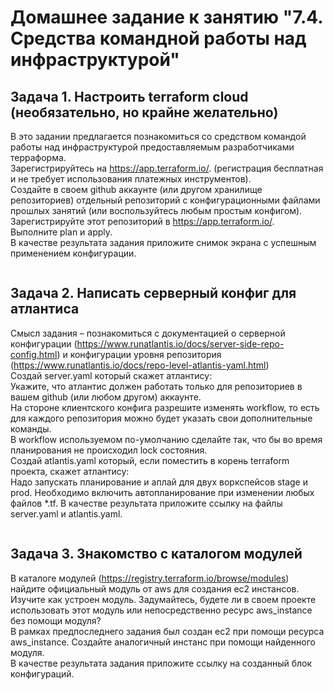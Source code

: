 # Домашнее задание к занятию "7.4. Средства командной работы над инфраструктурой"  

## Задача 1. Настроить terraform cloud (необязательно, но крайне желательно)

В это задании предлагается познакомиться со средством командой работы над инфраструктурой предоставляемым разработчиками терраформа.  
Зарегистрируйтесь на https://app.terraform.io/. (регистрация бесплатная и не требует использования платежных инструментов).  
Создайте в своем github аккаунте (или другом хранилище репозиториев) отдельный репозиторий с конфигурационными файлами   
прошлых занятий (или воспользуйтесь любым простым конфигом).
Зарегистрируйте этот репозиторий в https://app.terraform.io/.  
Выполните plan и apply.  
В качестве результата задания приложите снимок экрана с успешным применением конфигурации.  
```
```

## Задача 2. Написать серверный конфиг для атлантиса  

Смысл задания – познакомиться с документацией о серверной конфигурации (https://www.runatlantis.io/docs/server-side-repo-config.html)
и конфигурации уровня репозитория (https://www.runatlantis.io/docs/repo-level-atlantis-yaml.html)  
Создай server.yaml который скажет атлантису:  
Укажите, что атлантис должен работать только для репозиториев в вашем github (или любом другом) аккаунте.  
На стороне клиентского конфига разрешите изменять workflow, то есть для каждого репозитория можно будет указать свои дополнительные команды.  
В workflow используемом по-умолчанию сделайте так, что бы во время планирования не происходил lock состояния.  
Создай atlantis.yaml который, если поместить в корень terraform проекта, скажет атлантису:  
Надо запускать планирование и аплай для двух воркспейсов stage и prod.
Необходимо включить автопланирование при изменении любых файлов *.tf.
В качестве результата приложите ссылку на файлы server.yaml и atlantis.yaml.
```

```

## Задача 3. Знакомство с каталогом модулей

В каталоге модулей (https://registry.terraform.io/browse/modules) найдите официальный модуль от aws для создания ec2 инстансов.  
Изучите как устроен модуль. Задумайтесь, будете ли в своем проекте использовать этот модуль или непосредственно ресурс aws_instance без помощи модуля?  
В рамках предпоследнего задания был создан ec2 при помощи ресурса aws_instance. Создайте аналогичный инстанс при помощи найденного модуля.  
В качестве результата задания приложите ссылку на созданный блок конфигураций.  
```

```
